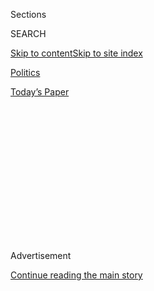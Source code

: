<div id="app">

<div>

<div>

<div>

<div class="NYTAppHideMasthead css-1q2w90k e1suatyy0">

<div class="section css-ui9rw0 e1suatyy2">

<div class="css-eph4ug er09x8g0">

<div class="css-6n7j50">

</div>

<span class="css-1dv1kvn">Sections</span>

<div class="css-10488qs">

<span class="css-1dv1kvn">SEARCH</span>

</div>

[Skip to content](#site-content)[Skip to site
index](#site-index)

</div>

<div id="masthead-section-label" class="css-1wr3we4 eaxe0e00">

[Politics](https://www.nytimes.com/section/politics)

</div>

<div class="css-10698na e1huz5gh0">

</div>

</div>

<div id="masthead-bar-one" class="section hasLinks css-15hmgas e1csuq9d3">

<div class="css-uqyvli e1csuq9d0">

</div>

<div class="css-1uqjmks e1csuq9d1">

</div>

<div class="css-9e9ivx">

[](https://myaccount.nytimes.com/auth/login?response_type=cookie&client_id=vi)

</div>

<div class="css-1bvtpon e1csuq9d2">

[Today’s
Paper](https://www.nytimes.com/section/todayspaper)

</div>

</div>

</div>

</div>

<div data-aria-hidden="false">

<div id="site-content" data-role="main">

<div>

<div class="css-1aor85t" style="opacity:0.000000001;z-index:-1;visibility:hidden">

<div class="css-1hqnpie">

<div class="css-epjblv">

<span class="css-17xtcya">[Politics](/section/politics)</span><span class="css-x15j1o">|</span><span class="css-fwqvlz">Trump
Lawyer ‘Vehemently’ Denies Russian
Collusion</span>

</div>

<div class="css-k008qs">

<div class="css-1iwv8en">

<span class="css-18z7m18"></span>

<div>

</div>

</div>

<span class="css-1n6z4y">https://nyti.ms/2x6tNiX</span>

<div class="css-1705lsu">

<div class="css-4xjgmj">

<div class="css-4skfbu" data-role="toolbar" data-aria-label="Social Media Share buttons, Save button, and Comments Panel with current comment count" data-testid="share-tools">

  - 
  - 
  - 
  - 
    
    <div class="css-6n7j50">
    
    </div>

  - 

</div>

</div>

</div>

</div>

</div>

</div>

<div id="NYT_TOP_BANNER_REGION" class="css-13pd83m">

</div>

<div id="top-wrapper" class="css-1sy8kpn">

<div id="top-slug" class="css-l9onyx">

Advertisement

</div>

[Continue reading the main
story](#after-top)

<div class="ad top-wrapper" style="text-align:center;height:100%;display:block;min-height:250px">

<div id="top" class="place-ad" data-position="top" data-size-key="top">

</div>

</div>

<div id="after-top">

</div>

</div>

<div id="sponsor-wrapper" class="css-1hyfx7x">

<div id="sponsor-slug" class="css-19vbshk">

Supported by

</div>

[Continue reading the main
story](#after-sponsor)

<div id="sponsor" class="ad sponsor-wrapper" style="text-align:center;height:100%;display:block">

</div>

<div id="after-sponsor">

</div>

</div>

<div class="css-1vkm6nb ehdk2mb0">

# Trump Lawyer ‘Vehemently’ Denies Russian Collusion

</div>

<div class="css-79elbk" data-testid="photoviewer-wrapper">

<div class="css-z3e15g" data-testid="photoviewer-wrapper-hidden">

</div>

<div class="css-1a48zt4 ehw59r15" data-testid="photoviewer-children">

![<span class="css-16f3y1r e13ogyst0" data-aria-hidden="true">Michael D.
Cohen, a longtime lawyer for President Trump, rebutted a salacious
dossier alleging that he has deep ties to Russian
officials.</span><span class="css-cnj6d5 e1z0qqy90" itemprop="copyrightHolder"><span class="css-1ly73wi e1tej78p0">Credit...</span><span><span>Sam
Hodgson for The New York
Times</span></span></span>](https://static01.nyt.com/images/2017/08/31/us/31DC-COHEN/31DC-COHEN-articleInline.jpg?quality=75&auto=webp&disable=upscale)

</div>

</div>

<div class="css-xt80pu e12qa4dv0">

<div class="css-18e8msd">

<div class="css-vp77d3 epjyd6m0">

<div class="css-1baulvz">

By [<span class="css-1baulvz" itemprop="name">Maggie
Haberman</span>](http://www.nytimes.com/by/maggie-haberman) and
[<span class="css-1baulvz last-byline" itemprop="name">Matt
Apuzzo</span>](http://www.nytimes.com/by/matt-apuzzo)

</div>

</div>

  - Aug. 30,
    2017

  - 
    
    <div class="css-4xjgmj">
    
    <div class="css-d8bdto" data-role="toolbar" data-aria-label="Social Media Share buttons, Save button, and Comments Panel with current comment count" data-testid="share-tools">
    
      - 
      - 
      - 
      - 
        
        <div class="css-6n7j50">
        
        </div>
    
      - 
    
    </div>
    
    </div>

</div>

</div>

<div class="section meteredContent css-1r7ky0e" name="articleBody" itemprop="articleBody">

<div class="css-1fanzo5 StoryBodyCompanionColumn">

<div class="css-53u6y8">

WASHINGTON — President Trump’s longtime lawyer, Michael D. Cohen, has
given Congress a point-by-point rebuttal of a dossier alleging that he
has deep ties to Russian officials — an effort to clear his name as the
Justice Department and congressional committees investigate Russia’s
attempts to disrupt last year’s election.

Mr. Cohen encouraged lawmakers to investigate those who paid for the
salacious 35-page dossier, which surfaced online early this year and
alleges that President Trump and his campaign conspired with Russia in
the November election. The dossier, compiled by a retired British spy,
portrays Mr. Cohen as a central figure in the conspiracy.

In an eight-page letter to the House Intelligence Committee, a lawyer
for Mr. Cohen offered a full-throated rejection of any suggestion that
Mr. Cohen was involved in an effort to work with Russia to disrupt the
election.

“We have not uncovered a single document that would in any way
corroborate the dossier’s allegations regarding Mr. Cohen, nor do we
believe that any such document exists,” wrote the lawyer, Stephen M.
Ryan.

</div>

</div>

<div class="css-1fanzo5 StoryBodyCompanionColumn">

<div class="css-53u6y8">

“Mr. Cohen vehemently denies the claims made in the dossier about him,
which are false and remain wholly unsubstantiated.”

The letter, which was obtained by The New York Times, follows a similar
denial by the president’s son-in-law, Jared Kushner, who spoke to
congressional investigators in July.

Mr. Cohen produced records to Congress this week, including a series of
emails he had received in 2015 from Felix Sater, a real estate broker
with ties to the Kremlin. In the emails, Mr. Sater predicted that a
Trump Tower being planned for Moscow could be built with the help of the
Russian government, and that the project would help Mr. Trump win the
presidency.

The pitch began in the latter half of 2015, when Mr. Trump was already
running for president. The emails show that even then, some around him
believed that close ties to Russia were politically advantageous. But
the project failed to get funding or permits and was dropped shortly
before the Republican primaries. Mr. Cohen said that Mr. Sater, who
worked on and off for the Trump Organization over many years, was given
to boastful language and overstated his influence.

Mr. Cohen’s name appears throughout the dossier compiled by the retired
British spy, Christopher Steele, who has deep expertise in Russia. The
dossier is a compendium of unsubstantiated allegations of questionable
real estate deals, secret coordination with Russian operatives who
hacked Democratic targets during the election, and evenings Mr. Trump
spent with prostitutes.

</div>

</div>

<div class="css-1fanzo5 StoryBodyCompanionColumn">

<div class="css-53u6y8">

In the letter to Congress, Mr. Cohen denied the document’s claims,
including one allegation that he had secret meetings in Prague with a
Russian official last summer.

The letter says that Mr. Cohen has never been to Prague and that his
passport shows no visits to the country. Mr. Cohen also denied being
part of an effort to cover up what the dossier called Mr. Trump’s
relationship with Russia.

“Mr. Cohen is not aware of any impropriety related to Mr. Trump’s
‘relationship’ with Russia, nor is he aware of Mr. Trump having an
improper political relationship with officials of the Russian
Federation,” letter said.

Fusion GPS, the Washington research firm that commissioned Mr. Steele to
produce the dossier, declined to comment about Mr. Cohen’s letter.

Mr. Steele’s investigation was paid for by political operatives — first
by Republicans and then by Democrats. But the document also piqued the
interest of the F.B.I., which was investigating Russian meddling and
possible ties to the Trump campaign.

“The committee should discern and publicly disclose the entity or
entities that paid for the 35-page dossier,” Mr. Cohen’s letter to the
House Intelligence Committee said.

American intelligence officials briefed Mr. Trump on the dossier in
January, and it surfaced online soon afterward.

</div>

</div>

<div class="css-1fanzo5 StoryBodyCompanionColumn">

<div class="css-53u6y8">

No evidence has surfaced so far that Trump aides or campaign advisers
were involved in Russian efforts to disrupt the 2016 election, but flat
denials about contacts with Russia have caused political headaches for
Mr. Trump. The president originally denied that his campaign had any
contacts with Russian officials, only to see journalists and
investigators uncover one meeting after the next.

As he pushed for the proposed Moscow project, Mr. Cohen sent an email to
a spokesman for the Russian president, Vladimir V. Putin. But Mr. Cohen
sent the message to a general email inbox, not directly to the
spokesman, Dmitri S. Peskov.

Mr. Peskov on Wednesday confirmed to reporters that the Kremlin had
received the email, but he said he did not respond to it, and that his
office did not get involved in such matters.

</div>

</div>

</div>

<div>

</div>

<div>

</div>

<div>

</div>

<div>

<div id="bottom-wrapper" class="css-1ede5it">

<div id="bottom-slug" class="css-l9onyx">

Advertisement

</div>

[Continue reading the main
story](#after-bottom)

<div id="bottom" class="ad bottom-wrapper" style="text-align:center;height:100%;display:block;min-height:90px">

</div>

<div id="after-bottom">

</div>

</div>

</div>

</div>

</div>

## Site Index

<div>

</div>

## Site Information Navigation

  - [© <span>2020</span> <span>The New York Times
    Company</span>](https://help.nytimes.com/hc/en-us/articles/115014792127-Copyright-notice)

<!-- end list -->

  - [NYTCo](https://www.nytco.com/)
  - [Contact
    Us](https://help.nytimes.com/hc/en-us/articles/115015385887-Contact-Us)
  - [Work with us](https://www.nytco.com/careers/)
  - [Advertise](https://nytmediakit.com/)
  - [T Brand Studio](http://www.tbrandstudio.com/)
  - [Your Ad
    Choices](https://www.nytimes.com/privacy/cookie-policy#how-do-i-manage-trackers)
  - [Privacy](https://www.nytimes.com/privacy)
  - [Terms of
    Service](https://help.nytimes.com/hc/en-us/articles/115014893428-Terms-of-service)
  - [Terms of
    Sale](https://help.nytimes.com/hc/en-us/articles/115014893968-Terms-of-sale)
  - [Site
    Map](https://spiderbites.nytimes.com)
  - [Help](https://help.nytimes.com/hc/en-us)
  - [Subscriptions](https://www.nytimes.com/subscription?campaignId=37WXW)

</div>

</div>

</div>

</div>
